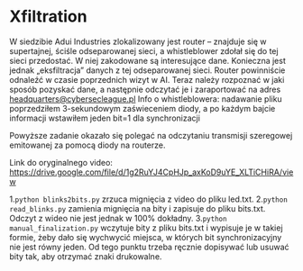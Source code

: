 # **Xfiltration**

W siedzibie Adui Industries zlokalizowany jest router – znajduje się w supertajnej, ściśle odseparowanej sieci, a whistleblower zdołał się do tej sieci przedostać. W niej zakodowane są interesujące dane. Konieczna jest jednak „eksfiltracja” danych z tej odseparowanej sieci. Router powinniście odnaleźć w czasie poprzednich wizyt w AI. Teraz należy rozpoznać w jaki sposób pozyskać dane, a następnie odczytać je i zaraportować na adres headquarters@cybersecleague.pl
Info o whistleblowera: nadawanie pliku poprzedziłem 3-sekundowym zaświeceniem diody, a po każdym bajcie informacji wstawiłem jeden bit=1 dla synchronizacji

Powyższe zadanie okazało się polegać na odczytaniu transmisji szeregowej emitowanej za pomocą diody na routerze.

Link do oryginalnego video: https://drive.google.com/file/d/1g2RuYJ4CpHJp_axKoD9uYE_XLTiCHiRA/view

1.```python blinks2bits.py``` zrzuca mignięcia z video do pliku led.txt.
2.```python read_blinks.py``` zamienia mignięcia na bity i zapisuje do pliku bits.txt. Odczyt z wideo nie jest jednak w 100% dokładny.
3.```python manual_finalization.py``` wczytuje bity z pliku bits.txt i wypisuje je w takiej formie, żeby dało się wychwycić miejsca, w których bit synchronizacyjny nie jest równy jeden. Od tego punktu trzeba ręcznie dopisywać lub usuwać bity tak, aby otrzymać znaki drukowalne.
